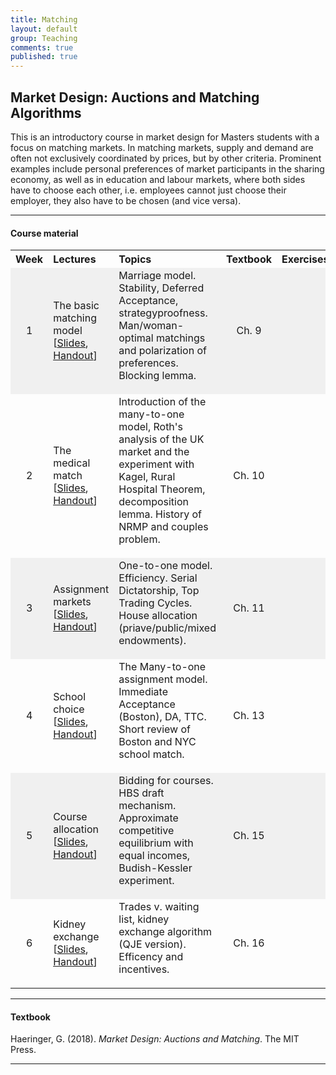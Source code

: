 ```yaml
---
title: Matching
layout: default
group: Teaching
comments: true
published: true
---
```





## Market Design: Auctions and Matching Algorithms


This is an introductory course in market design for Masters students with a focus on matching markets. In matching markets, supply and demand are often not exclusively coordinated by prices, but by other criteria. Prominent examples include personal preferences of market participants in the sharing economy, as well as in education and labour markets, where both sides have to choose each other, i.e. employees cannot just choose their employer, they also have to be chosen (and vice versa).

***

#### Course material

<p> </p>

<TABLE WIDTH="100%"> 
<TR>
<TH align="center" WIDTH="10%"> Week </TH>
<TH align="left" WIDTH="25">Lectures </TH>
<TH align="left" WIDTH="35%">Topics </TH>
<TH align="center" WIDTH="10%">Textbook </TH>
<TH align="left" WIDTH="20%">Exercises </TH>
</TR>
<TR bgcolor="#f0f0f0">
<TD align="center">1</TD>
<TD >The basic matching model<br> [<a href="docs/lecture1.pdf">Slides</a>, <a href="docs/handout1.pdf">Handout</a>]</TD>
<TD> Marriage model. Stability, Deferred Acceptance, strategyproofness. Man/woman-optimal matchings and polarization of preferences. Blocking lemma. <p> </p>   </TD>
<TD align="center"> Ch. 9</TD>
<TD> </TD>
</TR>
<TR >
<TD align="center">2</TD>
<TD >The medical match<br>  [<a href="docs/lecture2.pdf">Slides</a>, <a href="docs/handout2.pdf">Handout</a>]</TD>
<TD> Introduction of the many-to-one model, Roth's analysis of the UK market and the experiment with Kagel, Rural Hospital Theorem, decomposition lemma. History of NRMP and couples problem. <p> </p> </TD>
<TD align="center"> Ch. 10 </TD>
<TD> </TD>
</TR>
<TR bgcolor="#f0f0f0">
<TD align="center">3</TD>
<TD >Assignment markets<br> [<a href="docs/lecture3.pdf">Slides</a>, <a href="docs/handout3.pdf">Handout</a>]</TD>
<TD> One-to-one model. Efficiency. Serial Dictatorship, Top Trading Cycles. House allocation (priave/public/mixed endowments). <p> </p> </TD>
<TD align="center"> Ch. 11 </TD>
<TD > </TD>
</TR>
<TR >
<TD align="center">4</TD>
<TD > School choice<br> [<a href="docs/lecture4.pdf">Slides</a>, <a href="docs/handout4.pdf">Handout</a>]</TD>
<TD> The Many-to-one assignment model. Immediate Acceptance (Boston), DA, TTC. Short review of Boston and NYC school match. <p> </p> </TD>
<TD align="center"> Ch. 13 </TD>
<TD> </TD>
</TR>
<TR bgcolor="#f0f0f0">
<TD align="center">5</TD>
<TD >Course allocation<br> [<a href="docs/lecture5.pdf">Slides</a>, <a href="docs/handout5.pdf">Handout</a>]</TD>
<TD> Bidding for courses. HBS draft mechanism. Approximate competitive equilibrium with equal incomes, Budish-Kessler experiment. <p> </p> </TD>
<TD align="center"> Ch. 15</TD>
<TD > </TD>
</TR>
<TR >
<TD align="center">6</TD>
<TD >Kidney exchange<br> [<a href="docs/lecture6.pdf">Slides</a>, <a href="docs/handout6.pdf">Handout</a>]</TD>
<TD> Trades v. waiting list, kidney exchange algorithm (QJE version). Efficency and incentives. <p> </p> </TD>
<TD align="center"> Ch. 16 </TD>
<TD> </TD>
</TR>
</TABLE>

***

#### Textbook


Haeringer, G. (2018). *Market Design: Auctions and Matching*. The MIT Press.

***


